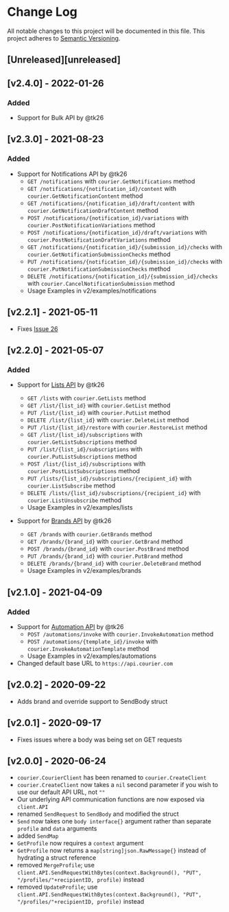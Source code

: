 # Change Log

All notable changes to this project will be documented in this file.
This project adheres to [Semantic Versioning](http://semver.org/).

## [Unreleased][unreleased]

## [v2.4.0] - 2022-01-26
### Added
- Support for Bulk API by @tk26

## [v2.3.0] - 2021-08-23
### Added
- Support for Notifications API by @tk26
  - `GET /notifications` with `courier.GetNotifications` method
  - `GET /notifications/{notification_id}/content` with `courier.GetNotificationContent` method
  - `GET /notifications/{notification_id}/draft/content` with `courier.GetNotificationDraftContent` method
  - `POST /notifications/{notification_id}/variations` with `courier.PostNotificationVariations` method
  - `POST /notifications/{notification_id}/draft/variations` with `courier.PostNotificationDraftVariations` method
  - `GET /notifications/{notification_id}/{submission_id}/checks` with `courier.GetNotificationSubmissionChecks` method
  - `PUT /notifications/{notification_id}/{submission_id}/checks` with `courier.PutNotificationSubmissionChecks` method
  - `DELETE /notifications/{notification_id}/{submission_id}/checks` with `courier.CancelNotificationSubmission` method
  - Usage Examples in v2/examples/notifications

## [v2.2.1] - 2021-05-11
* Fixes [Issue 26](https://github.com/trycourier/courier-go/issues/26)

## [v2.2.0] - 2021-05-07
### Added
- Support for [Lists API](https://docs.courier.com/reference/lists-api) by @tk26
  - `GET /lists` with `courier.GetLists` method
  - `GET /list/{list_id}` with `courier.GetList` method
  - `PUT /list/{list_id}` with `courier.PutList` method
  - `DELETE /list/{list_id}` with `courier.DeleteList` method
  - `PUT /list/{list_id}/restore` with `courier.RestoreList` method
  - `GET /list/{list_id}/subscriptions` with `courier.GetListSubscriptions` method
  - `PUT /list/{list_id}/subscriptions` with `courier.PutListSubscriptions` method
  - `POST /list/{list_id}/subscriptions` with `courier.PostListSubscriptions` method
  - `PUT /lists/{list_id}/subscriptions/{recipient_id}` with `courier.ListSubscribe` method
  - `DELETE /lists/{list_id}/subscriptions/{recipient_id}` with `courier.ListUnsubscribe` method
  - Usage Examples in v2/examples/lists

- Support for [Brands API](https://docs.courier.com/reference/brands-api) by @tk26
  - `GET /brands` with `courier.GetBrands` method
  - `GET /brands/{brand_id}` with `courier.GetBrand` method
  - `POST /brands/{brand_id}` with `courier.PostBrand` method
  - `PUT /brands/{brand_id}` with `courier.PutBrand` method
  - `DELETE /brands/{brand_id}` with `courier.DeleteBrand` method
  - Usage Examples in v2/examples/brands

## [v2.1.0] - 2021-04-09
### Added
- Support for [Automation API](https://docs.courier.com/reference/automation-api) by @tk26
  - `POST /automations/invoke` with `courier.InvokeAutomation` method
  - `POST /automations/{template_id}/invoke` with `courier.InvokeAutomationTemplate` method
  - Usage Examples in v2/examples/automations
- Changed default base URL to `https://api.courier.com`

## [v2.0.2] - 2020-09-22
* Adds brand and override support to SendBody struct

## [v2.0.1] - 2020-09-17
* Fixes issues where a body was being set on GET requests

## [v2.0.0] - 2020-06-24

* `courier.CourierClient` has been renamed to `courier.CreateClient`
* `courier.CreateClient` now takes a `nil` second parameter if you wish to use our default API URL, not `""`
* Our underlying API communication functions are now exposed via `client.API`
* renamed `SendRequest` to `SendBody` and modified the struct
* `Send` now takes one `body interface{}` argument rather than separate `profile` and `data` arguments
* added `SendMap`
* `GetProfile` now requires a `context` argument 
* `GetProfile` now returns a `map[string]json.RawMessage{}` instead of hydrating a struct reference
* removed `MergeProfile`; use `client.API.SendRequestWithBytes(context.Background(), "PUT", "/profiles/"+recipientID, profile)` instead
* removed `UpdateProfile`; use `client.API.SendRequestWithBytes(context.Background(), "PUT", "/profiles/"+recipientID, profile)` instead
